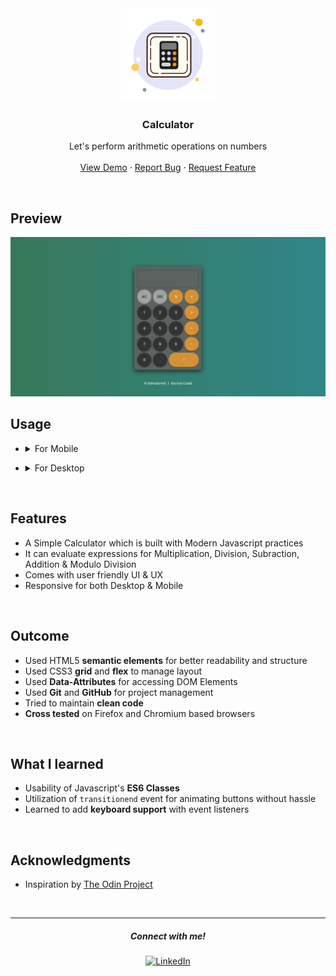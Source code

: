 <div align="center">
    <img src="./main/images/calculator.png" alt="Logo" width="150">
</div>

<h3 align="center">Calculator</h3>

  <p align="center">
    Let's perform arithmetic operations on numbers
    <br />
    <br />
    <a href="https://sahadcmd.github.io/Calculator/" target="_blank">View Demo</a>
    ·
    <a href="https://github.com/sahadcmd/Calculator/issues" target="_blank">Report Bug</a>
    ·
    <a href="https://github.com/sahadcmd/Calculator/issues" target="_blank">Request Feature</a>
  </p>
</div>

<br>

## Preview

<div align="center">
 <img src="/main/images/Preview.png">
</div>

## Usage
- <details> <summary>For Mobile</summary>

  - ### General
    - Click the visual buttons to use Calculator

</details>

- <details> <summary>For Desktop</summary>

  - ### General
    - You can also click visual buttons for access
    - Refer additional information below
  - ### Additional 
    - `Keyboard Supported`
    - `Backspace Key`: Deletes a value
    - `Enter Key`: Show the Result
    - `0-9 Keys`: Takes input for Numbers
    - `'C' Key`:  Clears the Display
    - `Operation Keys`: Operates with operands
</details>
<br>

## Features

- A Simple Calculator which is built with Modern Javascript practices  
- It can evaluate expressions for Multiplication, Division, Subraction, Addition & Modulo Division 
- Comes with user friendly UI & UX
- Responsive for both Desktop & Mobile

<br>

## Outcome

* Used HTML5 **semantic elements** for better readability and structure
* Used CSS3 **grid** and **flex** to manage layout
* Used **Data-Attributes** for accessing DOM Elements
* Used **Git** and **GitHub** for project management
* Tried to maintain **clean code**
* **Cross tested** on Firefox and Chromium based browsers

<br>

## What I learned

* Usability of Javascript's **ES6 Classes**
* Utilization of `transitionend` event for animating buttons without hassle
* Learned to add **keyboard support** with event listeners

<br>

## Acknowledgments

* Inspiration by [The Odin Project](https://www.theodinproject.com/)

<br>

<hr>
<h5 align="center">Connect with me!</h5>

  <p align="center">
    <a href="https://www.linkedin.com/in/sahadmahaboobp" target="_blank"><img src="https://img.shields.io/badge/LinkedIn-0077B5?style=for-the-badge&logo=linkedin&logoColor=white" alt="LinkedIn"></a>
  </p>
